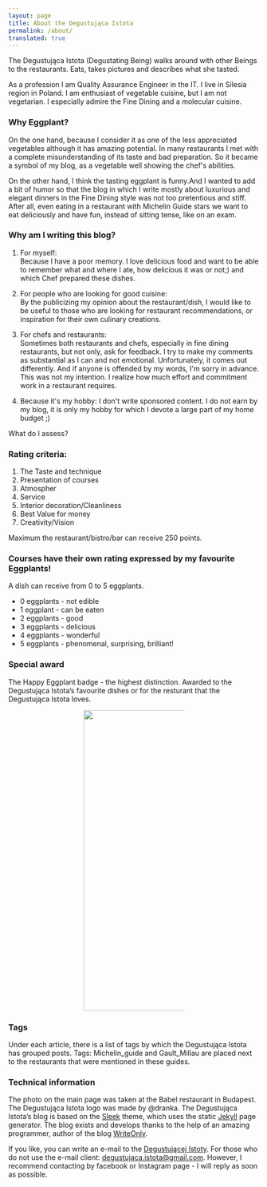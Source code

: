 ```yaml
---
layout: page
title: About the Degustująca Istota
permalink: /about/
translated: true
---
```

The Degustująca Istota (Degustating Being) walks around with other Beings to the restaurants.
Eats, takes pictures and describes what she tasted.

 As a profession I am Quality Assurance Engineer in the IT. I live in Silesia region in Poland.
 I am enthusiast of vegetable cuisine, but I am not vegetarian. I especially admire the Fine Dining and a molecular cuisine.

### Why Eggplant?

On the one hand, because I consider it as one of the less appreciated vegetables although it has amazing potential.
In many restaurants I met with a complete misunderstanding of its taste and bad preparation. 
So it became a symbol of my blog, as a vegetable well showing the chef's abilities.

On the other hand, I think the tasting eggplant is funny.And I wanted to add a bit of humor so that the blog in which
I write mostly about luxurious and elegant dinners in the Fine Dining style was not too pretentious and stiff.
After all, even eating in a restaurant with 
Michelin Guide stars we want to eat deliciously and have fun, instead of sitting tense, like on an exam.

### Why am I writing this blog? 

1. For myself: <br/>
Because I have a poor memory. I love delicious food and want to be able to remember
 what and where I ate, how delicious it was or not;) and which Chef prepared these dishes.
 
2. For people who are looking for good cuisine: <br/>
By the publicizing my opinion about the restaurant/dish,
I would like to be useful to those who are looking for restaurant recommendations, 
or inspiration for their own culinary creations.

3. For chefs and restaurants:  <br/>
Sometimes both restaurants and chefs, especially in fine dining restaurants, but not only, ask for feedback.
I try to make my comments as  substantial as I can and  not emotional. Unfortunately, it comes out differently.
 And if anyone is offended by my words, I'm sorry in advance. 
This was not my intention. I realize how much effort and commitment work in a restaurant requires.

4. Because it's my hobby:
I don't write sponsored content. 
I do not earn by my blog, it is only my hobby for which I devote a large part of my home budget ;)


What do I assess?

### Rating criteria:
1. The Taste and technique
2. Presentation of courses
3. Atmospher
4. Service
5. Interior decoration/Cleanliness
6. Best Value for money
7. Creativity/Vision

Maximum the restaurant/bistro/bar can receive 250 points.

<a name="baklazan"></a>
### Courses have their own rating expressed by my favourite Eggplants!
A dish can receive from 0 to 5 eggplants.
* 0 eggplants - not edible
* 1 eggplant - can be eaten
* 2 eggplants - good
* 3 eggplants - delicious
* 4 eggplants - wonderful
* 5 eggplants - phenomenal, surprising, brilliant!


### Special award
The Happy Eggplant badge - the highest distinction.
Awarded to the Degustująca Istota’s favourite dishes or for the resturant that the Degustująca Istota loves.


<center><div style="width:40%"><img src="{{site.img_url}}/assets/img/odznaka_new.gif" alt="DegustującaIstota" height="602" width="auto" />
</div></center>

### Tags
Under each article, there is a list of tags by which the Degustująca Istota has grouped posts.
 Tags: Michelin_guide and Gault_Millau are placed next to the restaurants that were mentioned in these guides.

### Technical information
The photo on the main page was taken at the Babel restaurant in Budapest.
The Degustująca Istota logo was made by @dranka. The Degustująca Istota’s blog is based on the [Sleek] theme,
which uses the static [Jekyll] page generator.
The blog exists and develops thanks to the help of an amazing programmer, author of the blog [WriteOnly].

If you like, you can write an e-mail to the  [Degustującej Istoty](mailto:{{site.email}}).
For those who do not use the e-mail client: degustujaca.istota@gmail.com.
 However, I recommend contacting by facebook or Instagram page - I will reply as soon as possible.

[Sleek]:https://janczizikow.github.io/sleek
[Jekyll]: https://jekyllrb.com
[WriteOnly]: https://www.writeonly.pl
